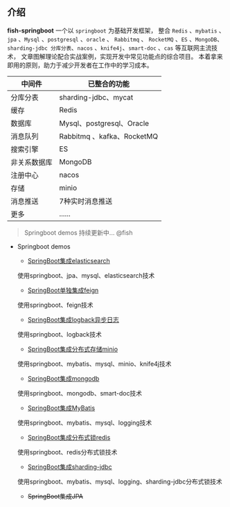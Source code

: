 
## 介绍

**fish-springboot** 一个以 `springboot` 为基础开发框架，
整合 `Redis` 、`mybatis` 、`jpa` 、`Mysql` 、`postgresql` 、`oracle` 、 `Rabbitmq` 、 `RocketMQ` 、`ES` 、`MongoDB`、`sharding-jdbc
分库分表`、`nacos` 、`knife4j`、`smart-doc` 、`cas` 等互联网主流技术，
文章图解理论配合实战案例，实现开发中常见功能点的综合项目。
本着拿来即用的原则，助力于减少开发者在工作中的学习成本。

中间件 | 已整合的功能
-------- | -----
分库分表 | sharding-jdbc、mycat
缓存  | Redis
数据库  | Mysql、postgresql、Oracle
消息队列  | Rabbitmq 、kafka、RocketMQ
搜索引擎  | ES
非关系数据库  | MongoDB
注册中心  | nacos
存储  | minio
消息推送  | 7种实时消息推送
更多 | ......


> Springboot demos 持续更新中... @fish

- Springboot demos
    - [SpringBoot集成elasticsearch](elasticsearch/README.md)
    
    使用springboot、jpa、mysql、elasticsearch技术
    - [SpringBoot单独集成feign](feign/README.md)
    
    使用springboot、feign技术
    - [SpringBoot集成logback异步日志](logback/README.md)
    
    使用springboot、logback技术
    - [SpringBoot集成分布式存储minio](minio/README.md)
    
    使用springboot、mybatis、mysql、minio、knife4j技术
    - [SpringBoot集成mongodb](mongodb/README.md)
    
    使用springboot、mongodb、smart-doc技术
    - [SpringBoot集成MyBatis](mybatis/README.md)
    
     使用springboot、mybatis、mysql、logging技术
    - [SpringBoot集成分布式锁redis](redis/README.md)
    
     使用springboot、redis分布式锁技术
    - [SpringBoot集成sharding-jdbc](sharding-jdbc/README.md)
    
     使用springboot、mybatis、mysql、logging、sharding-jdbc分布式锁技术
     
    - ~~SpringBoot集成JPA~~